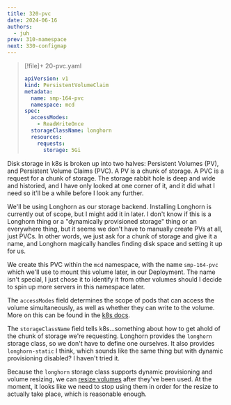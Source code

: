 ```yaml
---
title: 320-pvc
date: 2024-06-16
authors:
  - juh
prev: 310-namespace
next: 330-configmap
---
```

> [!file]+ 20-pvc.yaml
> ```yaml
> apiVersion: v1
> kind: PersistentVolumeClaim
> metadata:
>   name: smp-164-pvc
>   namespace: mcd
> spec:
>   accessModes:
>     - ReadWriteOnce
>   storageClassName: longhorn
>   resources:
>     requests:
>       storage: 5Gi
> ```

Disk storage in k8s is broken up into two halves: Persistent Volumes (PV), and Persistent Volume Claims (PVC). A PV is a chunk of storage. A PVC is a request for a chunk of storage. The storage rabbit hole is deep and wide and historied, and I have only looked at one corner of it, and it did what I need so it'll be a while before I look any further.

We'll be using Longhorn as our storage backend. Installing Longhorn is currently out of scope, but I might add it in later. I don't know if this is a Longhorn thing or a "dynamically provisioned storage" thing or an everywhere thing, but it seems we don't have to manually create PVs at all, just PVCs. In other words, we just ask for a chunk of storage and give it a name, and Longhorn magically handles finding disk space and setting it up for us.

We create this PVC within the `mcd` namespace, with the name `smp-164-pvc` which we'll use to mount this volume later, in our Deployment. The name isn't special, I just chose it to identify it from other volumes should I decide to spin up more servers in this namespace later.

The `accessModes` field determines the scope of pods that can access the volume simultaneously, as well as whether they can write to the volume. More on this can be found in the [k8s docs](https://kubernetes.io/docs/concepts/storage/persistent-volumes/#access-modes).

The `storageClassName` field tells k8s...something about how to get ahold of the chunk of storage we're requesting. Longhorn provides the `longhorn` storage class, so we don't have to define one ourselves. It also provides `longhorn-static` I think, which sounds like the same thing but with dynamic provisioning disabled? I haven't tried it.

Because the `longhorn` storage class supports dynamic provisioning and volume resizing, we can [resize volumes](https://longhorn.io/docs/1.6.2/nodes-and-volumes/volumes/expansion/) after they've been used. At the moment, it looks like we need to stop using them in order for the resize to actually take place, which is reasonable enough.